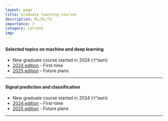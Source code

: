 ```yaml
---
layout: page
title: Graduate learning courses
description: ML/DL/TS
importance: 3
category: current
img:
---
```


#### Selected topics on machine and deep learning

* New graduate course started in 2024 (תשפ"ד)
* [2024 edition](/suppl/ts1/ts1_main2024) - First-time
* [2025 edition]() - Future plans

---

#### Signal prediction and classification

* New graduate course started in 2024 (תשפ"ד)
* [2024 edition](/suppl/ts2/ts2_main2024) - First-time
* [2025 edition]() - Future plans

---
